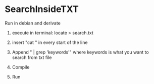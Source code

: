 # SearchInsideTXT
Run in debian and derivate

1. execute in terminal: locate > search.txt

2. insert "cat " in every start of the line

3. Append " | grep 'keywords'" where keywords is what you want to search from txt file

4. Compile

5. Run
